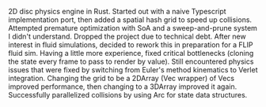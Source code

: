 2D disc physics engine in Rust. 
Started out with a naive Typescript implementation port, then added a spatial hash grid to speed up collisions. Attempted premature optimization with SoA and a sweep-and-prune system I didn't understand. Dropped the project due to technical debt. After new interest in fluid simulations, decided to rework this in preparation for a FLIP fluid sim. Having a little more experience, fixed critical bottlenecks (cloning the state every frame to pass to render by value). Still encountered physics issues that were fixed by switching from Euler's method kinematics to Verlet integration. Changing the grid to be a 2DArray (Vec wrapper) of Vecs improved performance, then changing to a 3DArray improved it again. Successfully parallelized collisions by using Arc<Atomic> for state data structures.
